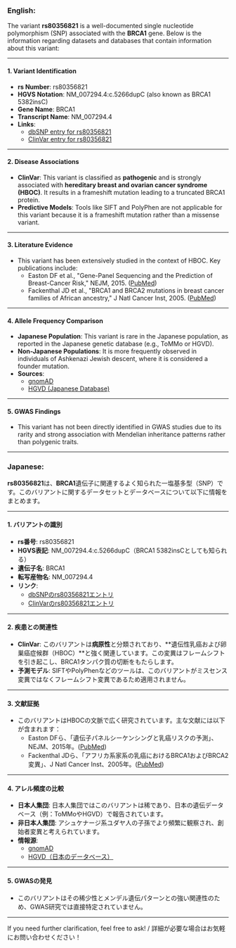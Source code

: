 ### English:
The variant **rs80356821** is a well-documented single nucleotide polymorphism (SNP) associated with the **BRCA1** gene. Below is the information regarding datasets and databases that contain information about this variant:

---

#### 1. **Variant Identification**
- **rs Number**: rs80356821
- **HGVS Notation**: NM_007294.4:c.5266dupC (also known as BRCA1 5382insC)
- **Gene Name**: BRCA1
- **Transcript Name**: NM_007294.4
- **Links**:
  - [dbSNP entry for rs80356821](https://www.ncbi.nlm.nih.gov/snp/rs80356821)
  - [ClinVar entry for rs80356821](https://www.ncbi.nlm.nih.gov/clinvar/variation/17661/)

---

#### 2. **Disease Associations**
- **ClinVar**: This variant is classified as **pathogenic** and is strongly associated with **hereditary breast and ovarian cancer syndrome (HBOC)**. It results in a frameshift mutation leading to a truncated BRCA1 protein.
- **Predictive Models**: Tools like SIFT and PolyPhen are not applicable for this variant because it is a frameshift mutation rather than a missense variant.

---

#### 3. **Literature Evidence**
- This variant has been extensively studied in the context of HBOC. Key publications include:
  - Easton DF et al., "Gene-Panel Sequencing and the Prediction of Breast-Cancer Risk," NEJM, 2015. ([PubMed](https://pubmed.ncbi.nlm.nih.gov/26014596/))
  - Fackenthal JD et al., "BRCA1 and BRCA2 mutations in breast cancer families of African ancestry," J Natl Cancer Inst, 2005. ([PubMed](https://pubmed.ncbi.nlm.nih.gov/15741585/))

---

#### 4. **Allele Frequency Comparison**
- **Japanese Population**: This variant is rare in the Japanese population, as reported in the Japanese genetic database (e.g., ToMMo or HGVD).
- **Non-Japanese Populations**: It is more frequently observed in individuals of Ashkenazi Jewish descent, where it is considered a founder mutation.
- **Sources**:
  - [gnomAD](https://gnomad.broadinstitute.org/)
  - [HGVD (Japanese Database)](https://www.hgvd.genome.med.kyoto-u.ac.jp/)

---

#### 5. **GWAS Findings**
- This variant has not been directly identified in GWAS studies due to its rarity and strong association with Mendelian inheritance patterns rather than polygenic traits.

---

### Japanese:
**rs80356821**は、**BRCA1**遺伝子に関連するよく知られた一塩基多型（SNP）です。このバリアントに関するデータセットとデータベースについて以下に情報をまとめます。

---

#### 1. **バリアントの識別**
- **rs番号**: rs80356821
- **HGVS表記**: NM_007294.4:c.5266dupC（BRCA1 5382insCとしても知られる）
- **遺伝子名**: BRCA1
- **転写産物名**: NM_007294.4
- **リンク**:
  - [dbSNPのrs80356821エントリ](https://www.ncbi.nlm.nih.gov/snp/rs80356821)
  - [ClinVarのrs80356821エントリ](https://www.ncbi.nlm.nih.gov/clinvar/variation/17661/)

---

#### 2. **疾患との関連性**
- **ClinVar**: このバリアントは**病原性**と分類されており、**遺伝性乳癌および卵巣癌症候群（HBOC）**と強く関連しています。この変異はフレームシフトを引き起こし、BRCA1タンパク質の切断をもたらします。
- **予測モデル**: SIFTやPolyPhenなどのツールは、このバリアントがミスセンス変異ではなくフレームシフト変異であるため適用されません。

---

#### 3. **文献証拠**
- このバリアントはHBOCの文脈で広く研究されています。主な文献には以下が含まれます：
  - Easton DFら、「遺伝子パネルシーケンシングと乳癌リスクの予測」、NEJM、2015年。([PubMed](https://pubmed.ncbi.nlm.nih.gov/26014596/))
  - Fackenthal JDら、「アフリカ系家系の乳癌におけるBRCA1およびBRCA2変異」、J Natl Cancer Inst、2005年。([PubMed](https://pubmed.ncbi.nlm.nih.gov/15741585/))

---

#### 4. **アレル頻度の比較**
- **日本人集団**: 日本人集団ではこのバリアントは稀であり、日本の遺伝データベース（例：ToMMoやHGVD）で報告されています。
- **非日本人集団**: アシュケナージ系ユダヤ人の子孫でより頻繁に観察され、創始者変異と考えられています。
- **情報源**:
  - [gnomAD](https://gnomad.broadinstitute.org/)
  - [HGVD（日本のデータベース）](https://www.hgvd.genome.med.kyoto-u.ac.jp/)

---

#### 5. **GWASの発見**
- このバリアントはその稀少性とメンデル遺伝パターンとの強い関連性のため、GWAS研究では直接特定されていません。

---

If you need further clarification, feel free to ask! / 詳細が必要な場合はお気軽にお問い合わせください！